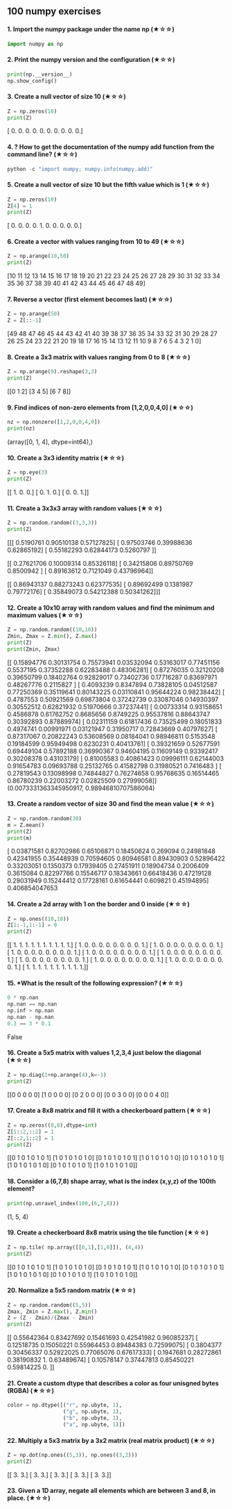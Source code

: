 ## 100 numpy exercises ##
#### 1. Import the numpy package under the name np (★☆☆) ####
```python
import numpy as np
```
#### 2. Print the numpy version and the configuration (★☆☆) ####
```python
print(np.__version__)
np.show_config()
```
#### 3. Create a null vector of size 10 (★☆☆) ####
```python
Z = np.zeros(10)
print(Z)
```
[ 0.  0.  0.  0.  0.  0.  0.  0.  0.  0.]

#### 4. ? How to get the documentation of the numpy add function from the command line? (★☆☆) ####
```python
python -c "import numpy; numpy.info(numpy.add)"
```
#### 5. Create a null vector of size 10 but the fifth value which is 1 (★☆☆) ####
```python
Z = np.zeros(10)
Z[4] = 1
print(Z)
```
[ 0.  0.  0.  0.  1.  0.  0.  0.  0.  0.]
#### 6. Create a vector with values ranging from 10 to 49 (★☆☆) ####
```python
Z = np.arange(10,50)
print(Z)
```
[10 11 12 13 14 15 16 17 18 19 20 21 22 23 24 25 26 27 28 29 30 31 32 33 34
 35 36 37 38 39 40 41 42 43 44 45 46 47 48 49]
#### 7. Reverse a vector (first element becomes last) (★☆☆) ####
```python
Z = np.arange(50)
Z = Z[::-1]
```
[49 48 47 46 45 44 43 42 41 40 39 38 37 36 35 34 33 32 31 30 29 28 27 26 25
 24 23 22 21 20 19 18 17 16 15 14 13 12 11 10  9  8  7  6  5  4  3  2  1  0]
#### 8. Create a 3x3 matrix with values ranging from 0 to 8 (★☆☆) ####
```python
Z = np.arange(9).reshape(3,3)
print(Z)
```
[[0 1 2]
 [3 4 5]
 [6 7 8]]
#### 9. Find indices of non-zero elements from [1,2,0,0,4,0] (★☆☆) ####
```python
nz = np.nonzero([1,2,0,0,4,0])
print(nz)
```
(array([0, 1, 4], dtype=int64),)
#### 10. Create a 3x3 identity matrix (★☆☆) ####
```python
Z = np.eye(3)
print(Z)
```
[[ 1.  0.  0.]
 [ 0.  1.  0.]
 [ 0.  0.  1.]]
#### 11. Create a 3x3x3 array with random values (★☆☆) ####
```python
Z = np.random.random((3,3,3))
print(Z)
```
[[[ 0.5190761   0.90510138  0.57127825]
  [ 0.97503746  0.39988636  0.62865192]
  [ 0.55182293  0.62844173  0.5260797 ]]

 [[ 0.27621706  0.10009314  0.85326118]
  [ 0.34215806  0.89750769  0.8500942 ]
  [ 0.89163612  0.7121049   0.43796964]]

 [[ 0.86943137  0.88273243  0.62377535]
  [ 0.89692499  0.1381987   0.79772176]
  [ 0.35849073  0.54212388  0.50341262]]]
#### 12. Create a 10x10 array with random values and find the minimum and maximum values (★☆☆) ####
```python
Z = np.random.random((10,10))
Zmin, Zmax = Z.min(), Z.max()
print(Z)
print(Zmin, Zmax)
```
[[ 0.15894776  0.30131754  0.75573941  0.03532094  0.53163017  0.77451156
   0.5537195   0.37352288  0.62283488  0.48306281]
 [ 0.87276035  0.32120208  0.39650799  0.18402764  0.92829017  0.73402736
   0.17716287  0.83697971  0.48267776  0.2115827 ]
 [ 0.4093239   0.8347894   0.73828105  0.04512587  0.77250369  0.35119641
   0.80143225  0.03110841  0.95644224  0.98238442]
 [ 0.4787553   0.50921569  0.69873804  0.37242739  0.33087046  0.14930397
   0.30552512  0.62821932  0.51970666  0.37237441]
 [ 0.00733314  0.93158651  0.4586878   0.61762752  0.8685656   0.8749225
   0.95537816  0.88643747  0.30392893  0.87889974]
 [ 0.02311159  0.61817436  0.73525499  0.18051833  0.4974741   0.00991971
   0.03121947  0.31950717  0.72843669  0.40797627]
 [ 0.87317067  0.20822243  0.53608569  0.08184041  0.98946811  0.5153548
   0.19184599  0.95949498  0.6230231   0.40413761]
 [ 0.39321659  0.52677591  0.69449104  0.57892188  0.36990367  0.94604195
   0.11609149  0.93392417  0.30208378  0.43103179]
 [ 0.81005583  0.40861423  0.09996111  0.62144003  0.91654783  0.09693788
   0.25132765  0.41582798  0.31980521  0.7416483 ]
 [ 0.27819543  0.13098998  0.74844827  0.76274658  0.95768635  0.16514465
   0.86780239  0.22003272  0.02825509  0.27999058]]
(0.0073331363345950917, 0.98946810707586064)
#### 13. Create a random vector of size 30 and find the mean value (★☆☆) ####
```python
Z = np.random.random(30)
m = Z.mean()
print(Z)
print(m)
```
[ 0.03871581  0.82702986  0.65106871  0.18450624  0.269094    0.24981848
  0.42341955  0.35448939  0.70594605  0.80946581  0.89430903  0.52896422
  0.33203051  0.1350373   0.17939405  0.27451911  0.18904734  0.2006409
  0.3615084   0.82297766  0.15546717  0.18343661  0.66418436  0.47219128
  0.29031949  0.15244412  0.17728161  0.61654441  0.609821    0.45194895]
0.406854047653
#### 14. Create a 2d array with 1 on the border and 0 inside (★☆☆) ####
```python
Z = np.ones((10,10))
Z[1:-1,1:-1] = 0
print(Z)
```
[[ 1.  1.  1.  1.  1.  1.  1.  1.  1.  1.]
 [ 1.  0.  0.  0.  0.  0.  0.  0.  0.  1.]
 [ 1.  0.  0.  0.  0.  0.  0.  0.  0.  1.]
 [ 1.  0.  0.  0.  0.  0.  0.  0.  0.  1.]
 [ 1.  0.  0.  0.  0.  0.  0.  0.  0.  1.]
 [ 1.  0.  0.  0.  0.  0.  0.  0.  0.  1.]
 [ 1.  0.  0.  0.  0.  0.  0.  0.  0.  1.]
 [ 1.  0.  0.  0.  0.  0.  0.  0.  0.  1.]
 [ 1.  0.  0.  0.  0.  0.  0.  0.  0.  1.]
 [ 1.  1.  1.  1.  1.  1.  1.  1.  1.  1.]]
#### 15. *What is the result of the following expression? (★☆☆) ####
```python
0 * np.nan
np.nan == np.nan
np.inf > np.nan
np.nan - np.nan
0.3 == 3 * 0.1
```
False
#### 16. Create a 5x5 matrix with values 1,2,3,4 just below the diagonal (★☆☆) ####
```python
Z = np.diag(1+np.arange(4),k=-1)
print(Z)
```
[[0 0 0 0 0]
 [1 0 0 0 0]
 [0 2 0 0 0]
 [0 0 3 0 0]
 [0 0 0 4 0]]
#### 17. Create a 8x8 matrix and fill it with a checkerboard pattern (★☆☆) ####
```python
Z = np.zeros((8,8),dtype=int)
Z[1::2,::2] = 1
Z[::2,1::2] = 1
print(Z)
```
[[0 1 0 1 0 1 0 1]
 [1 0 1 0 1 0 1 0]
 [0 1 0 1 0 1 0 1]
 [1 0 1 0 1 0 1 0]
 [0 1 0 1 0 1 0 1]
 [1 0 1 0 1 0 1 0]
 [0 1 0 1 0 1 0 1]
 [1 0 1 0 1 0 1 0]]
#### 18. Consider a (6,7,8) shape array, what is the index (x,y,z) of the 100th element? ####
```python
print(np.unravel_index(100,(6,7,8)))
```
(1, 5, 4)
#### 19. Create a checkerboard 8x8 matrix using the tile function (★☆☆) ####
```python
Z = np.tile( np.array([[0,1],[1,0]]), (4,4))
print(Z)
```
[[0 1 0 1 0 1 0 1]
 [1 0 1 0 1 0 1 0]
 [0 1 0 1 0 1 0 1]
 [1 0 1 0 1 0 1 0]
 [0 1 0 1 0 1 0 1]
 [1 0 1 0 1 0 1 0]
 [0 1 0 1 0 1 0 1]
 [1 0 1 0 1 0 1 0]]
#### 20. Normalize a 5x5 random matrix (★☆☆) ####
```python
Z = np.random.random((5,5))
Zmax, Zmin = Z.max(), Z.min()
Z = (Z - Zmin)/(Zmax - Zmin)
print(Z)
```
[[ 0.55642364  0.83427692  0.15461693  0.42541982  0.96085237]
 [ 0.12518735  0.15050221  0.55964453  0.89484383  0.72599075]
 [ 0.3804377   0.30456337  0.52922025  0.77065076  0.67617333]
 [ 0.1947681   0.28272861  0.38190832  1.          0.63489674]
 [ 0.10578147  0.37447813  0.85450221  0.59814225  0.        ]]
#### 21. Create a custom dtype that describes a color as four unisgned bytes (RGBA) (★☆☆) ####
```python
color = np.dtype([("r", np.ubyte, 1),
                  ("g", np.ubyte, 1),
                  ("b", np.ubyte, 1),
                  ("a", np.ubyte, 1)])
```
#### 22. Multiply a 5x3 matrix by a 3x2 matrix (real matrix product) (★☆☆) ####
```python
Z = np.dot(np.ones((5,3)), np.ones((3,2)))
print(Z)
```
[[ 3.  3.]
 [ 3.  3.]
 [ 3.  3.]
 [ 3.  3.]
 [ 3.  3.]]
#### 23. Given a 1D array, negate all elements which are between 3 and 8, in place. (★☆☆) ####
